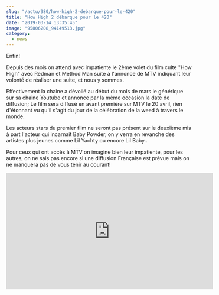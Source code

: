 ```yaml
--- 
slug: "/actu/980/how-high-2-debarque-pour-le-420"
title: "How High 2 débarque pour le 420"
date: "2019-03-14 13:35:45"
image: "95806208_94149513.jpg"
category:
  - news
---
```

<p>Enfin!</p>

<p>Depuis des mois on attend avec impatiente le 2ème volet du film culte "How High" avec Redman et Method Man suite à l'annonce de MTV indiquant leur volonté de réaliser une suite, et nous y sommes.</p>

<p>Effectivement la chaine a dévoilé au début du mois de mars le générique sur sa chaine Youtube et annonce par la même occasion la date de diffusion; Le film sera diffusé en avant première sur MTV le 20 avril, rien d'étonnant vu qu'il s'agit du jour de la célébration de la weed à travers le monde.</p>

<p>Les acteurs stars du premier film ne seront pas présent sur le deuxième mis à part l'acteur qui incarnait Baby Powder, on y verra en revanche des artistes plus jeunes comme Lil Yachty ou encore Lil Baby..</p>

<p>Pour ceux qui ont accès à MTV on imagine bien leur impatiente, pour les autres, on ne sais pas encore si une diffusion Française est prévue mais on ne manquera pas de vous tenir au courant!</p>
<iframe width="560" height="315" src="https://www.youtube.com/embed/5a15g2ztnzc" frameborder="0" allow="accelerometer; autoplay; encrypted-media; gyroscope; picture-in-picture" allowfullscreen></iframe>
<p> </p>